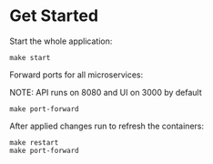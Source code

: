 # Get Started

Start the whole application:
```
make start
```

Forward ports for all microservices:

NOTE: API runs on 8080 and UI on 3000 by default
```
make port-forward
```

After applied changes run to refresh the containers:
```
make restart
make port-forward
```